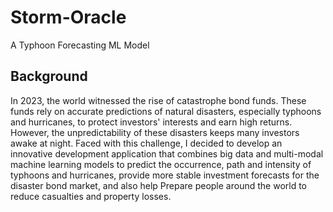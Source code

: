 # Storm-Oracle
A Typhoon Forecasting ML Model

## Background

In 2023, the world witnessed the rise of catastrophe bond funds. These funds rely on accurate predictions of natural disasters, especially typhoons and hurricanes, to protect investors' interests and earn high returns. However, the unpredictability of these disasters keeps many investors awake at night. Faced with this challenge, I decided to develop an innovative development application that combines big data and multi-modal machine learning models to predict the occurrence, path and intensity of typhoons and hurricanes, provide more stable investment forecasts for the disaster bond market, and also help Prepare people around the world to reduce casualties and property losses.